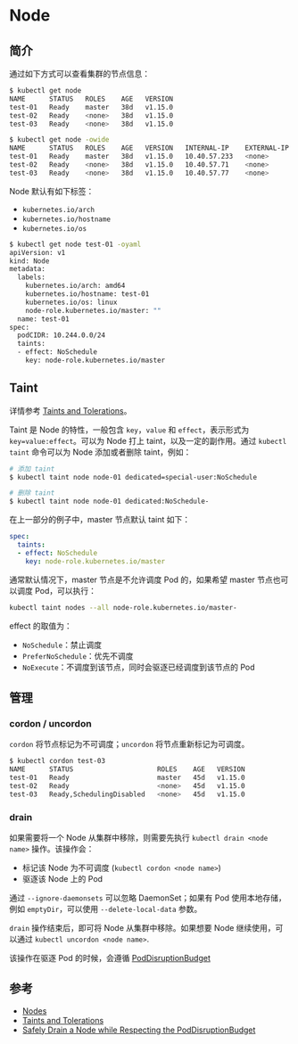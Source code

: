 # Node

## 简介

通过如下方式可以查看集群的节点信息：

```bash
$ kubectl get node
NAME      STATUS   ROLES    AGE   VERSION
test-01   Ready    master   38d   v1.15.0
test-02   Ready    <none>   38d   v1.15.0
test-03   Ready    <none>   38d   v1.15.0

$ kubectl get node -owide
NAME      STATUS   ROLES    AGE   VERSION   INTERNAL-IP    EXTERNAL-IP   OS-IMAGE           KERNEL-VERSION      CONTAINER-RUNTIME
test-01   Ready    master   38d   v1.15.0   10.40.57.233   <none>        Ubuntu 16.04 LTS   4.15.0-39-generic   docker://18.6.1
test-02   Ready    <none>   38d   v1.15.0   10.40.57.71    <none>        Ubuntu 16.04 LTS   4.15.0-39-generic   docker://18.6.1
test-03   Ready    <none>   38d   v1.15.0   10.40.57.77    <none>        Ubuntu 16.04 LTS   4.15.0-39-generic   docker://18.6.1
```

Node 默认有如下标签：

- `kubernetes.io/arch`
- `kubernetes.io/hostname`
- `kubernetes.io/os`

```bash
$ kubectl get node test-01 -oyaml
apiVersion: v1
kind: Node
metadata:
  labels:
    kubernetes.io/arch: amd64
    kubernetes.io/hostname: test-01
    kubernetes.io/os: linux
    node-role.kubernetes.io/master: ""
  name: test-01
spec:
  podCIDR: 10.244.0.0/24
  taints:
  - effect: NoSchedule
    key: node-role.kubernetes.io/master
```

## Taint

详情参考 [Taints and Tolerations](https://kubernetes.io/docs/concepts/configuration/taint-and-toleration/)。

Taint 是 Node 的特性，一般包含 `key`，`value` 和 `effect`，表示形式为 `key=value:effect`。可以为 Node 打上 taint，以及一定的副作用。通过 `kubectl taint` 命令可以为 Node 添加或者删除 taint，例如：

```bash
# 添加 taint
$ kubectl taint node node-01 dedicated=special-user:NoSchedule

# 删除 taint
$ kubectl taint node node-01 dedicated:NoSchedule-
```

在上一部分的例子中，master 节点默认 taint 如下：

```yaml
spec:
  taints:
  - effect: NoSchedule
    key: node-role.kubernetes.io/master
```

通常默认情况下，master 节点是不允许调度 Pod 的，如果希望 master 节点也可以调度 Pod，可以执行：

```bash
kubectl taint nodes --all node-role.kubernetes.io/master-
```

effect 的取值为：

- `NoSchedule`：禁止调度
- `PreferNoSchedule`：优先不调度
- `NoExecute`：不调度到该节点，同时会驱逐已经调度到该节点的 Pod

## 管理

### cordon / uncordon

`cordon` 将节点标记为不可调度；`uncordon` 将节点重新标记为可调度。

```bash
$ kubectl cordon test-03
NAME      STATUS                     ROLES    AGE   VERSION
test-01   Ready                      master   45d   v1.15.0
test-02   Ready                      <none>   45d   v1.15.0
test-03   Ready,SchedulingDisabled   <none>   45d   v1.15.0
```

### drain

如果需要将一个 Node 从集群中移除，则需要先执行 `kubectl drain <node name>` 操作。该操作会：

- 标记该 Node 为不可调度 (`kubectl cordon <node name>`)
- 驱逐该 Node 上的 Pod

通过 `--ignore-daemonsets` 可以忽略 DaemonSet；如果有 Pod 使用本地存储，例如 `emptyDir`，可以使用 `--delete-local-data` 参数。

`drain` 操作结束后，即可将 Node 从集群中移除。如果想要 Node 继续使用，可以通过 `kubectl uncordon <node name>`.

该操作在驱逐 Pod 的时候，会遵循 [PodDisruptionBudget](./pod-disruption-budget.md)

## 参考

- [Nodes](https://kubernetes.io/docs/concepts/architecture/nodes/)
- [Taints and Tolerations](https://kubernetes.io/docs/concepts/configuration/taint-and-toleration/)
- [Safely Drain a Node while Respecting the PodDisruptionBudget](https://kubernetes.io/docs/tasks/administer-cluster/safely-drain-node/)